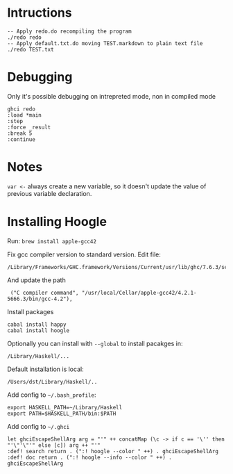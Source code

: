 # Intructions

```
-- Apply redo.do recompiling the program 
./redo redo
-- Apply default.txt.do moving TEST.markdown to plain text file
./redo TEST.txt
```

# Debugging

Only it's possible debugging on intrepreted mode, non in compiled mode

```
ghci redo
:load *main
:step
:force _result
:break 5
:continue
```

# Notes

`var <-` always create a new variable, so it doesn't update the value of
previous variable declaration.

# Installing Hoogle

Run: `brew install apple-gcc42`

Fix gcc compiler version to standard version. Edit file:

```
/Library/Frameworks/GHC.framework/Versions/Current/usr/lib/ghc/7.6.3/settings
```

And update the path

```
 ("C compiler command", "/usr/local/Cellar/apple-gcc42/4.2.1-5666.3/bin/gcc-4.2"),
```

Install packages

```
cabal install happy
cabal install hoogle
```

Optionally you can install with `--global` to install pacakges in:

`/Library/Haskell/...`

Default installation is local:

`/Users/dst/Library/Haskell/..`

Add config to `~/.bash_profile`:

```
export HASKELL_PATH=~/Library/Haskell
export PATH=$HASKELL_PATH/bin:$PATH
```

Add config to `~/.ghci`

```
let ghciEscapeShellArg arg = "'" ++ concatMap (\c -> if c == '\'' then "'\"'\"'" else [c]) arg ++ "'"
:def! search return . (":! hoogle --color " ++) . ghciEscapeShellArg
:def! doc return . (":! hoogle --info --color " ++) . ghciEscapeShellArg
```

